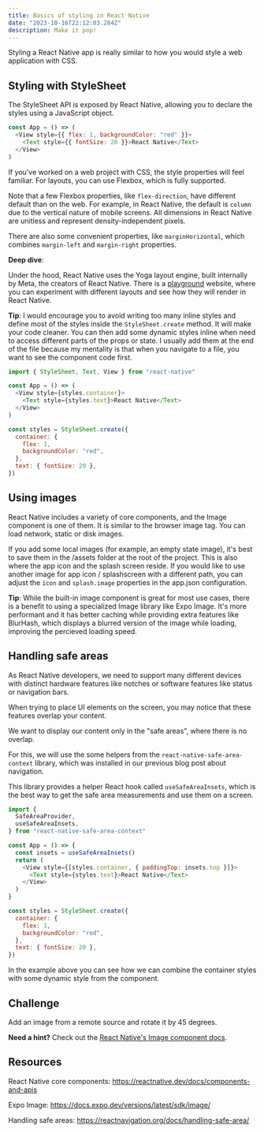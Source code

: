 ```yaml
---
title: Basics of styling in React Native
date: "2023-10-16T22:12:03.284Z"
description: Make it pop!
---
```


Styling a React Native app is really similar to how you would style a web application with CSS.

## Styling with StyleSheet

The StyleSheet API is exposed by React Native, allowing you to declare the styles using a JavaScript object.

```js
const App = () => (
  <View style={{ flex: 1, backgroundColor: "red" }}>
    <Text style={{ fontSize: 20 }}>React Native</Text>
  </View>
)
```

If you've worked on a web project with CSS, the style properties will feel familiar. For layouts, you can use Flexbox, which is fully supported.

Note that a few Flexbox properties, like `flex-direction`, have different default than on the web. For example, in React Native, the default is `column` due to the vertical nature of mobile screens. All dimensions in React Native are unitless and represent density-independent pixels.

There are also some convenient properties, like `marginHorizontal`, which combines `margin-left` and `margin-right` properties.

**Deep dive**:

Under the hood, React Native uses the Yoga layout engine, built internally by Meta, the creators of React Native. There is a [playground](https://yogalayout.com/playground) website, where you can experiment with different layouts and see how they will render in React Native.

**Tip**: I would encourage you to avoid writing too many inline styles and define most of the styles inside the `StyleSheet.create` method. It will make your code cleaner. You can then add some dynamic styles inline when need to access different parts of the props or state. I usually add them at the end of the file because my mentality is that when you navigate to a file, you want to see the component code first.

```js
import { StyleSheet, Text, View } from "react-native"

const App = () => (
  <View style={styles.container}>
    <Text style={styles.text}>React Native</Text>
  </View>
)

const styles = StyleSheet.create({
  container: {
    flex: 1,
    backgroundColor: "red",
  },
  text: { fontSize: 20 },
})
```

## Using images

React Native includes a variety of core components, and the Image component is one of them. It is similar to the browser image tag. You can load network, static or disk images.

If you add some local images (for example, an empty state image), it's best to save them in the /assets folder at the root of the project. This is also where the app icon and the splash screen reside. If you would like to use another image for app icon / splashscreen with a different path, you can adjust the `icon` and `splash.image` properties in the app.json configuration.

**Tip**: While the built-in image component is great for most use cases, there is a benefit to using a specialized Image library like Expo Image. It's more performant and it has better caching while providing extra features like BlurHash, which displays a blurred version of the image while loading, improving the percieved loading speed.

## Handling safe areas

As React Native developers, we need to support many different devices with distinct hardware features like notches or software features like status or navigation bars.

When trying to place UI elements on the screen, you may notice that these features overlap your content.

We want to display our content only in the "safe areas", where there is no overlap.

For this, we will use the some helpers from the `react-native-safe-area-context` library, which was installed in our previous blog post about navigation.

This library provides a helper React hook called `useSafeAreaInsets`, which is the best way to get the safe area measurements and use them on a screen.

```js
import {
  SafeAreaProvider,
  useSafeAreaInsets,
} from "react-native-safe-area-context"

const App = () => {
  const insets = useSafeAreaInsets()
  return (
    <View style={[styles.container, { paddingTop: insets.top }]}>
      <Text style={styles.text}>React Native</Text>
    </View>
  )
}

const styles = StyleSheet.create({
  container: {
    flex: 1,
    backgroundColor: "red",
  },
  text: { fontSize: 20 },
})
```

In the example above you can see how we can combine the container styles with some dynamic style from the component.

## Challenge

Add an image from a remote source and rotate it by 45 degrees.

**Need a hint?** Check out the [React Native's Image component docs](https://reactnative.dev/docs/image/).

## Resources

React Native core components: https://reactnative.dev/docs/components-and-apis

Expo Image: https://docs.expo.dev/versions/latest/sdk/image/

Handling safe areas: https://reactnavigation.org/docs/handling-safe-area/

